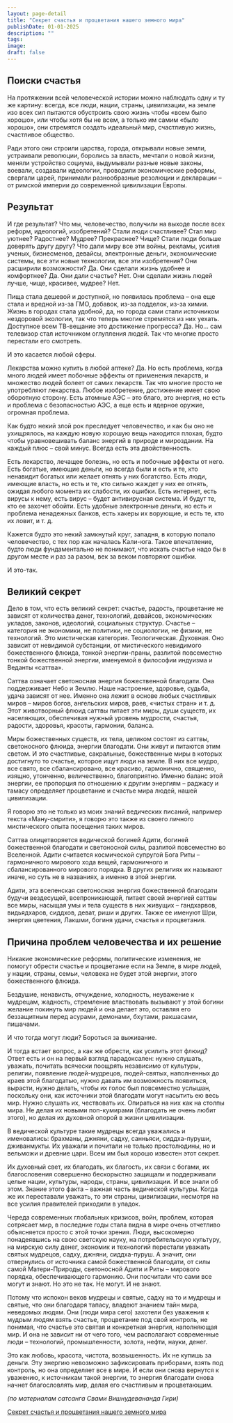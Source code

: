 ```yaml
---
layout: page-detail
title: "Секрет счастья и процветания нашего земного мира"
publishDate: 01-01-2025
description: ""
tags:
image:
draft: false
---
```


## Поиски счастья

На протяжении всей человеческой истории можно наблюдать одну и ту же картину: всегда, все люди, нации, страны, цивилизации, на земле изо всех сил пытаются обустроить свою жизнь чтобы «всем было хорошо», или чтобы хотя бы не всем, а только им самим «было хорошо», они стремятся создать идеальный мир, счастливую жизнь, счастливое общество.

Ради этого они строили царства, города, открывали новые земли, устраивали революции, боролись за власть, мечтали о новой жизни, меняли устройство социума, выдумывали разные новые законы, воевали, создавали идеологии, проводили экономические реформы, свергали царей, принимали разнообразные резолюции и декларации – от римской империи до современной цивилизации Европы.

## Результат

И где результат? Что мы, человечество, получили на выходе после всех реформ, идеологий, изобретений? Стали люди счастливее? Стал мир уютнее? Радостнее? Мудрее? Прекраснее? Чище? Стали люди больше доверять другу другу? Что дали миру все эти войны, рекламы, усилия ученых, бизнесменов, девайсы, электронные деньги, экономические системы, все эти новые технологии, все эти изобретения? Они расширили возможности? Да. Они сделали жизнь удобнее и комфортнее? Да. Они дали счастье? Нет. Они сделали жизнь людей лучше, чище, красивее, мудрее? Нет.

Пища стала дешевой и доступной, но появилась проблема – она еще стала и вредной из-за ГМО, добавок, из-за подделок, из-за химии. Жизнь в городах стала удобной, да, но города сами стали источником нездоровой экологии, так что теперь многие стремятся из них уехать. Доступное всем ТВ-вещание это достижение прогресса? Да. Но... сам телевизор стал источником оглупления людей. Так что многие просто перестали его смотреть.

И это касается любой сферы.

Лекарства можно купить в любой аптеке? Да. Но есть проблема, когда много людей имеет побочные эффекты от применения лекарств, и множество людей болеет от самих лекарств. Так что многие просто не употребляют лекарства. Любое изобретение, достижение имеет свою оборотную сторону. Есть атомные АЭС – это благо, это энергия, но есть и проблема с безопасностью АЭС, а еще есть и ядерное оружие, огромная проблема.

Как будто некий злой рок преследует человечество, и как бы оно не ухищрялось, на каждую новую хорошую вещь находится плохая, будто чтобы уравновешивать баланс энергий в природе и мироздании. На каждый плюс – свой минус. Всегда есть эта двойственность.

Есть лекарство, лечащее болезнь, но есть и побочные эффекты от него. Есть богатые, имеющие деньги, но всегда были и есть и те, кто ненавидит богатых или желает отнять у них богатство. Есть люди, имеющие власть, но есть и те, кто сильно жаждет у них ее отнять, ожидая любого момента их слабости, их ошибки. Есть интернет, есть вирусы к нему, есть вирус – будет антивирусная система. И будут те, кто ее захочет обойти. Есть удобные электронные деньги, но есть и проблема ненадежных банков, есть хакеры их ворующие, и есть те, кто их ловит, и т. д.

Кажется будто это некий замкнутый круг, западня, в которую попало человечество, с тех пор как началась Кали-юга. Такое впечатление, будто люди фундаментально не понимают, что искать счастье надо бы в другом месте и раз за разом, век за веком повторяют ошибки.

И это-так.

## Великий секрет

Дело в том, что есть великий секрет: счастье, радость, процветание не зависят от количества денег, технологий, девайсов, экономических укладов, законов, идеологий, социальных структур. Счастье – категория не экономики, не политики, не социологии, не физики, не технологий. Это мистическая категория. Теологическая. Духовная. Оно зависит от невидимой субстанции, от мистического невидимого божественного флюида, тонкой энергии-праны, разлитой повсеместно тонкой божественной энергии, именуемой в философии индуизма и Веданты «саттва».

Саттва означает светоносная энергия божественной благодати. Она поддерживает Небо и Землю. Наше настроение, здоровье, судьба, удача зависят от нее. Именно она лежит в основе любых счастливых миров – миров богов, ангельских миров, раев, «чистых стран» и т. д. Этот животворный флюид саттвы питает эти миры, души существ, их населяющих, обеспечивая нужный уровень мудрости, счастья, радости, здоровья, красоты, гармонии, баланса.

Миры божественных существ, их тела, целиком состоят из саттвы, светоносного флюида, энергии благодати. Они живут и питаются этим светом. И это счастливые, сакральные, божественные миры в которых достигнуто то счастье, которое ищут люди на земле. В них все мудро, все свято, все сбалансировано, все красиво, гармонично, священно, изящно, утонченно, величественно, благоприятно. Именно баланс этой энергии, ее пропорция по отношению к другим энергиям – раджасу и тамасу определяет процветание и счастье мира людей, нашей цивилизации.

Я говорю это не только из моих знаний ведических писаний, например текста «Ману-смрити», я говорю это также из своего личного мистического опыта посещения таких миров. 

Саттва олицетворяется ведической богиней Адити, богиней божественной благодати и светоносной силы, разлитой повсеместно во Вселенной. Адити считается космической супругой Бога Риты – гармоничного мирового хода вещей, гармоничного и сбалансированного мирового порядка. В других религиях их называют иначе, но суть не в названиях, а именно в этой энергии.

Адити, эта вселенская светоносная энергия божественной благодати будучи вездесущей, всепроникающей, питает своей энергией саттвы все миры, насыщая умы и тела существ в них живущих – гандхарвов, видьядхаров, сиддхов, деват, риши и других. Также ее именуют Шри, энергия цветения, Лакшми, богиня удачи, счастья и процветания.

## Причина проблем человечества и их решение

Никакие экономические реформы, политические изменения, не помогут обрести счастье и процветание если на Земле, в мире людей, у нации, страны, семьи, человека не будет этой энергии, этого божественного флюида.

Бездушие, ненависть, отчуждение, холодность, неуважение к мудрецам, жадность, стремление властвовать вызывают у этой богини желание покинуть мир людей и она делает это, оставляя его беззащитным перед асурами, демонами, бхутами, ракшасами, пишачами.

И что тогда могут люди? Бороться за выживание.

И тогда встает вопрос, а как же обрести, как усилить этот флюид? Ответ есть и он на первый взгляд парадоксален: нужно слушать, уважать, почитать всячески поощрять независимо от культуры, религии, появление людей-мудрецов, людей-святых, наполненных до краев этой благодатью, нужно давать им возможность появиться, вырасти, нужно делать, чтобы их голос был повсеместно услышан, поскольку они, как источники этой благодати могут насытить ею весь мир. Нужно слушать их, чествовать их. Опираться на них как на столпы мира. Не делая их новыми поп-кумирами (благодать не очень любит этого), но делая их духовной опорой в жизни цивилизации.

В ведической культуре такие мудрецы всегда уважались и именовались: брахманы, джняни, садху, санньяси, сиддха-пуруши, дживанмукты. Их уважали и почитали не только простолюдины, но и вельможи и древние цари. Всем им был хорошо известен этот секрет.

Их духовный свет, их благодать, их благость, их связи с богами, их благословения совершенно бескорыстно защищали и поддерживали целые нации, культуры, народы, страны, цивилизации. И все знали об этом. Знание этого факта – важная часть ведической культуры. Когда же их переставали уважать, то эти страны, цивилизации, несмотря на все усилия правителей приходили в упадок.

Череда современных глобальных кризисов, войн, проблем, которая сотрясает мир, в последние годы стала видна в мире очень отчетливо объясняется просто с этой точки зрения. Люди, высокомерно понадеявшись на свою светскую науку, на потребительскую культуру, на мирскую силу денег, экономик и технологий перестали уважать святых мудрецов, садху, джняни, сиддха-пуруш. А значит, они отвернулись от источника самой божественной благодати, от силы самой Матери-Природы, светоносной Адити и Риты – мирового порядка, обеспечивающего гармонию. Они посчитали что сами все могут и знают. Но это не так. Не могут. И не знают.

Потому что испокон веков мудрецы и святые, садху на то и мудрецы и святые, что они благодаря тапасу, владеют знанием тайн мира, неведомых людям. Они (люди мира сего) захотели без уважения к мудрым людям взять счастье, процветание под свой контроль, не понимая, что счастье это святая и конкретная энергия, наполняющая мир. И она не зависит ни от чего того, чем располагают современные люди – технологий, промышленности, золота, нефти, науки, денег.

Это как любовь, красота, чистота, возвышенность. Их не купишь за деньги. Эту энергию невозможно зафиксировать приборами, взять под контроль, но она определяет все в мире. И если они снова вернутся к уважению, к источникам такой энергии, то энергия благодати снова начнет благословлять мир, делая его счастливым и процветающим.

_(по материалам сатсанга Свами Вишнудевананда Гири)_

[Секрет счастья и процветания нашего земного мира](/binaries/file/news/f%5F3079.docx)
